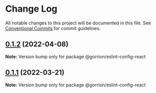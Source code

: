 # Change Log

All notable changes to this project will be documented in this file.
See [Conventional Commits](https://conventionalcommits.org) for commit guidelines.

## [0.1.2](https://github.com/gorrion-io/eslint/compare/@gorrion/eslint-config-react@0.1.1...@gorrion/eslint-config-react@0.1.2) (2022-04-08)

**Note:** Version bump only for package @gorrion/eslint-config-react





## [0.1.1](https://github.com/gorrion-io/eslint/compare/@gorrion/eslint-config-react@0.1.0...@gorrion/eslint-config-react@0.1.1) (2022-03-21)

**Note:** Version bump only for package @gorrion/eslint-config-react
